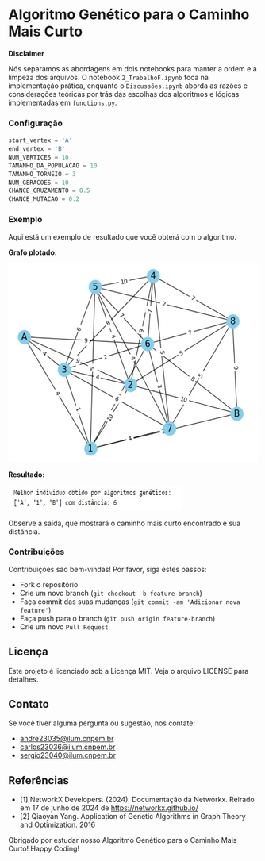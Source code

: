# Algoritmo Genético para o Caminho Mais Curto
**Disclaimer**

Nós separamos as abordagens em dois notebooks para manter a ordem e a limpeza dos arquivos. O notebook `2_TrabalhoF.ipynb` foca na implementação prática, enquanto o `Discussões.ipynb` aborda as razões e considerações teóricas por trás das escolhas dos algoritmos e lógicas implementadas em `functions.py`.

### Configuração
```python
start_vertex = 'A'
end_vertex = 'B'
NUM_VERTICES = 10 
TAMANHO_DA_POPULACAO = 10 
TAMANHO_TORNEIO = 3
NUM_GERACOES = 10
CHANCE_CRUZAMENTO = 0.5
CHANCE_MUTACAO = 0.2
```

  

### Exemplo
Aqui está um exemplo de resultado que você obterá com o algoritmo.

**Grafo plotado:**


<img src="grafo.jpeg" alt="Grafo" width="600" height="400"/>

**Resultado:**

<img src="resultado.jpeg" alt="Grafo" width="350" height="50"/>


Observe a saída, que mostrará o caminho mais curto encontrado e sua distância.

### Contribuições
Contribuições são bem-vindas! Por favor, siga estes passos:

- Fork o repositório
- Crie um novo branch (`git checkout -b feature-branch`)
- Faça commit das suas mudanças (`git commit -am 'Adicionar nova feature'`)
- Faça push para o branch (`git push origin feature-branch`)
- Crie um novo `Pull Request`
  
## Licença
Este projeto é licenciado sob a Licença MIT. Veja o arquivo LICENSE para detalhes.

## Contato
Se você tiver alguma pergunta ou sugestão, nos contate:
- andre23035@ilum.cnpem.br
- carlos23036@ilum.cnpem.br
- sergio23040@ilum.cnpem.br

## Referências
- [1] NetworkX Developers. (2024). Documentação da Networkx. Reirado em 17 de junho de 2024 de https://networkx.github.io/
- [2] Qiaoyan Yang. Application of Genetic Algorithms in Graph Theory and Optimization. 2016

Obrigado por estudar nosso Algoritmo Genético para o Caminho Mais Curto! Happy Coding!
